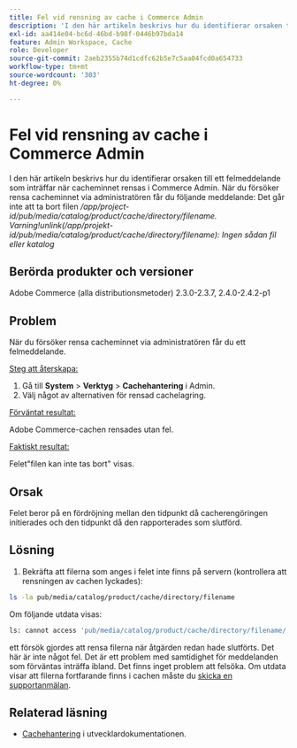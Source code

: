 ```yaml
---
title: Fel vid rensning av cache i Commerce Admin
description: 'I den här artikeln beskrivs hur du identifierar orsaken till ett felmeddelande som inträffar när cacheminnet rensas i Commerce Admin. När du försöker rensa cacheminnet via administratören får du följande meddelande:'
exl-id: aa414e04-bc6d-46bd-b98f-0446b97bda14
feature: Admin Workspace, Cache
role: Developer
source-git-commit: 2aeb2355b74d1cdfc62b5e7c5aa04fcd0a654733
workflow-type: tm+mt
source-wordcount: '303'
ht-degree: 0%

---
```


# Fel vid rensning av cache i Commerce Admin

I den här artikeln beskrivs hur du identifierar orsaken till ett felmeddelande som inträffar när cacheminnet rensas i Commerce Admin. När du försöker rensa cacheminnet via administratören får du följande meddelande:
Det går inte att ta bort filen */app/project-id/pub/media/catalog/product/cache/directory/filename. Varning!unlink(/app/projekt-id/pub/media/catalog/product/cache/directory/filename): Ingen sådan fil eller katalog*

## Berörda produkter och versioner

Adobe Commerce (alla distributionsmetoder) 2.3.0-2.3.7, 2.4.0-2.4.2-p1

## Problem

När du försöker rensa cacheminnet via administratören får du ett felmeddelande.

<u>Steg att återskapa:</u>

1. Gå till **System** > **Verktyg** > **Cachehantering** i Admin.
1. Välj något av alternativen för rensad cachelagring.

<u>Förväntat resultat:</u>

Adobe Commerce-cachen rensades utan fel.

<u>Faktiskt resultat:</u>

Felet&quot;filen kan inte tas bort&quot; visas.

## Orsak

Felet beror på en fördröjning mellan den tidpunkt då cacherengöringen initierades och den tidpunkt då den rapporterades som slutförd.

## Lösning

1. Bekräfta att filerna som anges i felet inte finns på servern (kontrollera att rensningen av cachen lyckades):

```bash
ls -la pub/media/catalog/product/cache/directory/filename
```

Om följande utdata visas:

```bash
ls: cannot access 'pub/media/catalog/product/cache/directory/filename/': No such file or directory
```

ett försök gjordes att rensa filerna när åtgärden redan hade slutförts. Det här är inte något fel. Det är ett problem med samtidighet för meddelanden som förväntas inträffa ibland. Det finns inget problem att felsöka.
Om utdata visar att filerna fortfarande finns i cachen måste du [skicka en supportanmälan](/help/help-center-guide/help-center/magento-help-center-user-guide.md#submit-ticket).

## Relaterad läsning

* [Cachehantering](https://experienceleague.adobe.com/sv/docs/commerce-admin/systems/tools/cache-management) i utvecklardokumentationen.
